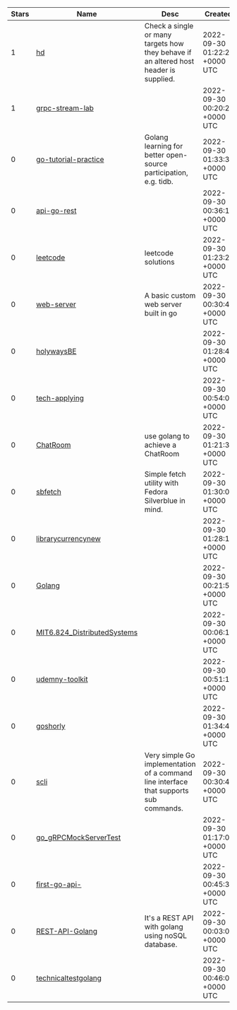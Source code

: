 | Stars | Name | Desc | Created | 
| ----- | ------- | ------------- | ------------- |
| 1 | [hd](https://github.com/Webklex/hd) | Check a single or many targets how they behave if an altered host header is supplied. | 2022-09-30 01:22:20 +0000 UTC |
| 1 | [grpc-stream-lab](https://github.com/diegofsousa/grpc-stream-lab) |  | 2022-09-30 00:20:26 +0000 UTC |
| 0 | [go-tutorial-practice](https://github.com/isHuangXin/go-tutorial-practice) | Golang learning for better open-source participation, e.g. tidb. | 2022-09-30 01:33:39 +0000 UTC |
| 0 | [api-go-rest](https://github.com/raffaell95/api-go-rest) |  | 2022-09-30 00:36:19 +0000 UTC |
| 0 | [leetcode](https://github.com/jakecorrenti/leetcode) | leetcode solutions | 2022-09-30 01:23:20 +0000 UTC |
| 0 | [web-server](https://github.com/javiergomezve/web-server) | A basic custom web server built in go | 2022-09-30 00:30:45 +0000 UTC |
| 0 | [holywaysBE](https://github.com/00limited/holywaysBE) |  | 2022-09-30 01:28:46 +0000 UTC |
| 0 | [tech-applying](https://github.com/nubunto/tech-applying) |  | 2022-09-30 00:54:09 +0000 UTC |
| 0 | [ChatRoom](https://github.com/HumbleSwage/ChatRoom) | use golang to achieve a ChatRoom | 2022-09-30 01:21:36 +0000 UTC |
| 0 | [sbfetch](https://github.com/cyrv6737/sbfetch) | Simple fetch utility with Fedora Silverblue in mind. | 2022-09-30 01:30:01 +0000 UTC |
| 0 | [librarycurrencynew](https://github.com/rafaeloliverone/librarycurrencynew) |  | 2022-09-30 01:28:17 +0000 UTC |
| 0 | [Golang](https://github.com/ekrsw/Golang) |  | 2022-09-30 00:21:51 +0000 UTC |
| 0 | [MIT6.824_DistributedSystems](https://github.com/SamSchmitty/MIT6.824_DistributedSystems) |  | 2022-09-30 00:06:19 +0000 UTC |
| 0 | [udemny-toolkit](https://github.com/cicorias/udemny-toolkit) |  | 2022-09-30 00:51:11 +0000 UTC |
| 0 | [goshorly](https://github.com/yonas/goshorly) |  | 2022-09-30 01:34:42 +0000 UTC |
| 0 | [scli](https://github.com/cmcpasserby/scli) | Very simple Go implementation of a command line interface that supports sub commands. | 2022-09-30 00:30:40 +0000 UTC |
| 0 | [go_gRPCMockServerTest](https://github.com/stoikheia/go_gRPCMockServerTest) |  | 2022-09-30 01:17:00 +0000 UTC |
| 0 | [first-go-api-](https://github.com/hongjtran/first-go-api-) |  | 2022-09-30 00:45:33 +0000 UTC |
| 0 | [REST-API-Golang](https://github.com/guisantosalves/REST-API-Golang) | It's a REST API with golang using noSQL database. | 2022-09-30 00:03:00 +0000 UTC |
| 0 | [technicaltestgolang](https://github.com/sabilnugraha/technicaltestgolang) |  | 2022-09-30 00:46:05 +0000 UTC |

